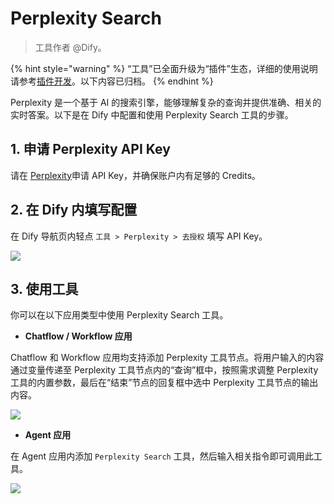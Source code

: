 # Perplexity Search

> 工具作者 @Dify。

{% hint style="warning" %}
“工具”已全面升级为“插件”生态，详细的使用说明请参考[插件开发](https://docs.dify.ai/zh-hans/plugins/quick-start/install-plugins)。以下内容已归档。
{% endhint %}


Perplexity 是一个基于 AI 的搜索引擎，能够理解复杂的查询并提供准确、相关的实时答案。以下是在 Dify 中配置和使用 Perplexity Search 工具的步骤。

## 1. 申请 Perplexity API Key

请在 [Perplexity](https://www.perplexity.ai/settings/api)申请 API Key，并确保账户内有足够的 Credits。

## 2. 在 Dify 内填写配置

在 Dify 导航页内轻点 `工具 > Perplexity > 去授权` 填写 API Key。

![](https://assets-docs.dify.ai/dify-enterprise-mintlify/zh_CN/guides/tools/tool-configuration/310e39c00848e882c4c90d0c43ae972f.png)

## 3. 使用工具

你可以在以下应用类型中使用 Perplexity Search 工具。

* **Chatflow / Workflow 应用**

Chatflow 和 Workflow 应用均支持添加 Perplexity 工具节点。将用户输入的内容通过变量传递至 Perplexity 工具节点内的“查询”框中，按照需求调整 Perplexity 工具的内置参数，最后在“结束”节点的回复框中选中 Perplexity 工具节点的输出内容。

![](https://assets-docs.dify.ai/dify-enterprise-mintlify/zh_CN/guides/tools/tool-configuration/fdf3f7b69c2117e09631f66fc56e250d.png)

* **Agent 应用**

在 Agent 应用内添加 `Perplexity Search` 工具，然后输入相关指令即可调用此工具。

![](https://assets-docs.dify.ai/dify-enterprise-mintlify/zh_CN/guides/tools/tool-configuration/d505c0109581c07375e9563def4309a6.png)
